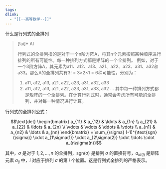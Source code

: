 ```yaml
---
tags:
dlink:
  - "[[--高等数学--]]"
---
```

什么是行列式的全排列
> [!ai]+ AI
>
> 行列式的全排列指的是对于一个n阶方阵A，将其n个元素按照某种顺序进行排列的所有可能性。每一种排列方式都是矩阵的一个全排列。
> 例如，对于一个3阶方阵A，其元素为a11、a12、a13、a21、a22、a23、a31、a32和a33。那么A的全排列共有3! = 3×2×1 = 6种可能性，分别为：
> 1. a11, a12, a13, a21, a22, a23, a31, a32, a33
> 2. a11, a12, a13, a21, a22, a23, a31, a33, a32
> ...
> 其中每一种排列方式都是矩阵的一个全排列。在计算行列式时，通常会考虑所有可能的全排列，并对每一种情况进行计算。

行列式的全排列公式：

$$\text{det} \begin{bmatrix} a_{11} & a_{12} & \ldots & a_{1n} \\ a_{21} & a_{22} & \ldots & a_{2n} \\ \vdots & \vdots & \ddots & \vdots \\ a_{n1} & a_{n2} & \ldots & a_{nn} \end{bmatrix} = \sum_{\sigma} (-1)^{\text{sgn}(\sigma)} \cdot a_{1\sigma(1)} \cdot a_{2\sigma(2)} \cdot \ldots \cdot a_{n\sigma(n)}$$

其中，$\sigma$ 是对于 $1,2,…,n$ 的全排列，$\text{sgn}(\sigma)$ 是排列 $\sigma$ 的置换符号，$a_{i\sigma(i)}$ 是矩阵元素 $a_{ij}$ 中，$i$ 对应于排列 $\sigma$ 的第 $i$ 个位置。这是行列式全排列的严格表示。
